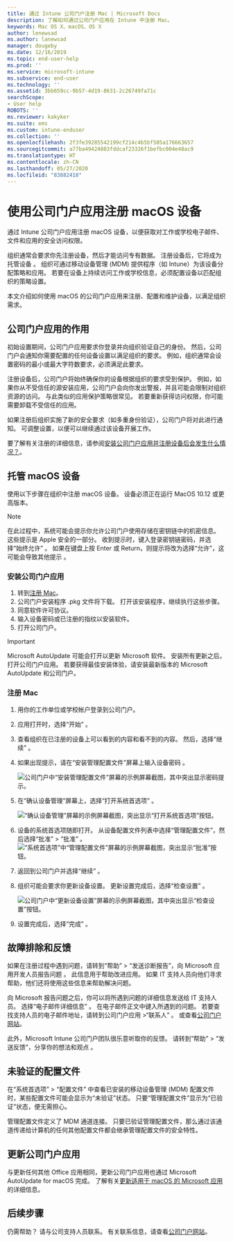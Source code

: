 ```yaml
---
title: 通过 Intune 公司门户注册 Mac | Microsoft Docs
description: 了解如何通过公司门户应用在 Intune 中注册 Mac。
keywords: Mac OS X、macOS、OS X
author: lenewsad
ms.author: lanewsad
manager: dougeby
ms.date: 12/16/2019
ms.topic: end-user-help
ms.prod: ''
ms.service: microsoft-intune
ms.subservice: end-user
ms.technology: ''
ms.assetid: 3bb659cc-9b57-4d19-8631-2c26749fa71c
searchScope:
- User help
ROBOTS: ''
ms.reviewer: kakyker
ms.suite: ems
ms.custom: intune-enduser
ms.collection: ''
ms.openlocfilehash: 2f3fe39285542199cf214c4b5bf505a176663657
ms.sourcegitcommit: a77ba49424803fddcaf23326f1befbc004e48ac9
ms.translationtype: HT
ms.contentlocale: zh-CN
ms.lasthandoff: 05/27/2020
ms.locfileid: "83882418"
---
```

# <a name="enroll-your-macos-device-using-the-company-portal-app"></a>使用公司门户应用注册 macOS 设备  

通过 Intune 公司门户应用注册 macOS 设备，以便获取对工作或学校电子邮件、文件和应用的安全访问权限。

组织通常会要求你先注册设备，然后才能访问专有数据。 注册设备后，它将成为托管设备  。 组织可通过移动设备管理 (MDM) 提供程序（如 Intune）为该设备分配策略和应用。 若要在设备上持续访问工作或学校信息，必须配置设备以匹配组织的策略设置。  

本文介绍如何使用 macOS 的公司门户应用来注册、配置和维护设备，以满足组织需求。  


## <a name="what-to-expect-from-the-company-portal-app"></a>公司门户应用的作用

初始设置期间，公司门户应用要求你登录并向组织验证自己的身份。 然后，公司门户会通知你需要配置的任何设备设置以满足组织的要求。 例如，组织通常会设置密码的最小或最大字符数要求，必须满足此要求。    

注册设备后，公司门户将始终确保你的设备根据组织的要求受到保护。 例如，如果你从不受信任的源安装应用，公司门户会向你发出警报，并且可能会限制对组织资源的访问。 与此类似的应用保护策略很常见。 若要重新获得访问权限，你可能需要卸载不受信任的应用。 

如果注册后组织实施了新的安全要求（如多重身份验证），公司门户将对此进行通知。 可调整设置，以便可以继续通过该设备开展工作。  

要了解有关注册的详细信息，请参阅[安装公司门户应用并注册设备后会发生什么情况？](what-happens-if-you-install-the-Company-Portal-app-and-enroll-your-device-in-intune-macos.md)。  

## <a name="get-your-macos-device-managed"></a>托管 macOS 设备  
使用以下步骤在组织中注册 macOS 设备。 设备必须正在运行 MacOS 10.12 或更高版本。   

> [!NOTE]
> 在此过程中，系统可能会提示你允许公司门户使用存储在密钥链中的机密信息。 这些提示是 Apple 安全的一部分。 收到提示时，键入登录密钥链密码，并选择“始终允许”  。 如果在键盘上按 Enter 或 Return，则提示将改为选择“允许”，这可能会导致其他提示    。  

### <a name="install-company-portal-app"></a>安装公司门户应用  
1. 转到[注册 Mac](https://go.microsoft.com/fwlink/?linkid=853070)。  
2. 公司门户安装程序 .pkg 文件将下载。 打开该安装程序，继续执行这些步骤。 
3. 同意软件许可协议。 
4. 输入设备密码或已注册的指纹以安装软件。  
5. 打开公司门户。 

> [!IMPORTANT]
> Microsoft AutoUpdate 可能会打开以更新 Microsoft 软件。 安装所有更新之后，打开公司门户应用。 若要获得最佳安装体验，请安装最新版本的 Microsoft AutoUpdate 和公司门户。  


### <a name="enroll-your-mac"></a>注册 Mac  


1. 用你的工作单位或学校帐户登录到公司门户。  
2. 应用打开时，选择“开始”  。  
3. 查看组织在已注册的设备上可以看到的内容和看不到的内容。 然后，选择“继续”  。
4.  如果出现提示，请在“安装管理配置文件”屏幕上输入设备密码  。

    ![公司门户中“安装管理配置文件”屏幕的示例屏幕截图，其中突出显示密码提示。](./media/install-management-profile-macos-1912.PNG)   
5. 在“确认设备管理”屏幕上，选择“打开系统首选项”   。  

    ![“确认设备管理”屏幕的示例屏幕截图，突出显示“打开系统首选项”按钮。](./media/confirm-device-management-macos-1912.PNG)  
6. 设备的系统首选项随即打开。 从设备配置文件列表中选择“管理配置文件”，然后选择“批准” > “批准”    。  
    ![“系统首选项”中“管理配置文件”屏幕的示例屏幕截图，突出显示“批准”按钮。](./media/management-profile-approve-macos-1912.PNG)   
1. 返回到公司门户并选择“继续”  。    
2. 组织可能会要求你更新设备设置。 更新设置完成后，选择“检查设置”  。  

    ![公司门户中“更新设备设置”屏幕的示例屏幕截图，其中突出显示“检查设置”按钮。](./media/update-settings-mac-1911.PNG)  
9. 设置完成后，选择“完成”  。  


 ## <a name="troubleshooting-and-feedback"></a>故障排除和反馈   

如果在注册过程中遇到问题，请转到“帮助” > “发送诊断报告”，向 Microsoft 应用开发人员报告问题   。 此信息用于帮助改进应用。 如果 IT 支持人员向他们寻求帮助，他们还将使用这些信息来帮助解决问题。  

向 Microsoft 报告问题之后，你可以将所遇到问题的详细信息发送给 IT 支持人员。 选择“电子邮件详细信息”  。 在电子邮件正文中键入所遇到的问题。 若要查找支持人员的电子邮件地址，请转到公司门户应用 >“联系人”  。 或查看[公司门户网站](https://go.microsoft.com/fwlink/?linkid=2010980)。  
 

此外，Microsoft Intune 公司门户团队很乐意听取你的反馈。 请转到“帮助” > “发送反馈”，分享你的想法和观点   。  

## <a name="unverified-profiles"></a>未验证的配置文件  
在“系统首选项”   > “配置文件”  中查看已安装的移动设备管理 (MDM) 配置文件时，某些配置文件可能会显示为“未验证”状态。 只要“管理配置文件”显示为“已验证”状态，便无需担心。  

管理配置文件定义了 MDM 通道连接。 只要已验证管理配置文件，那么通过该通道传递给计算机的任何其他配置文件都会继承管理配置文件的安全特性。  

## <a name="updating-the-company-portal-app"></a>更新公司门户应用

与更新任何其他 Office 应用相同，更新公司门户应用也通过 Microsoft AutoUpdate for macOS 完成。 了解有关[更新适用于 macOS 的 Microsoft 应用](https://support.office.com/article/Check-for-Office-for-Mac-updates-automatically-bfd1e497-c24d-4754-92ab-910a4074d7c1)的详细信息。  

## <a name="next-steps"></a>后续步骤  
仍需帮助？ 请与公司支持人员联系。 有关联系信息，请查看[公司门户网站](https://go.microsoft.com/fwlink/?linkid=2010980)。  



